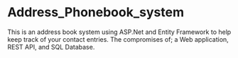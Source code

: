 # Address_Phonebook_system
This is an address book system using ASP.Net and Entity Framework to help keep track of your contact entries. The compromises of; a Web application, REST API, and SQL Database.
